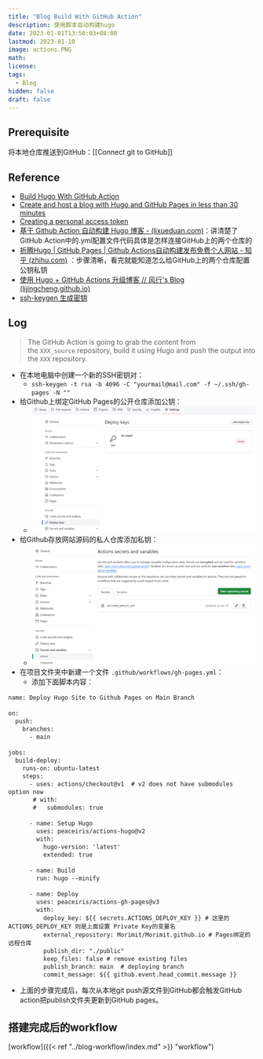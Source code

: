 ```yaml
---
title: "Blog Build With GitHub Action"
description: 使用脚本自动构建hugo
date: 2023-01-01T13:50:03+08:00
lastmod: 2023-01-10
image: actions.PNG
math: 
license: 
tags:
  - Blog
hidden: false
draft: false
---
```


## Prerequisite

将本地仓库推送到GitHub：[[Connect git to GitHub]]

## Reference

- [Build Hugo With GitHub Action](https://gohugo.io/hosting-and-deployment/hosting-on-github/)
- [Create and host a blog with Hugo and GitHub Pages in less than 30 minutes](https://www.mytechramblings.com/posts/create-a-website-with-hugo-and-gh/)
- [Creating a personal access token](https://docs.github.com/en/authentication/keeping-your-account-and-data-secure/creating-a-personal-access-token#creating-a-token)
- [基于 Github Action 自动构建 Hugo 博客 - (lixueduan.com)](https://www.lixueduan.com/posts/blog/01-github-action-deploy-hugo/)：讲清楚了GitHub Action中的.yml配置文件代码具体是怎样连接GitHub上的两个仓库的
- [折腾Hugo | GitHub Pages | Github Actions自动构建发布免费个人网站 - 知乎 (zhihu.com)](https://zhuanlan.zhihu.com/p/109057290) ：步骤清晰，看完就能知道怎么给GitHub上的两个仓库配置公钥私钥
- [使用 Hugo + GitHub Actions 升级博客 // 风行's Blog (lijingcheng.github.io)](https://lijingcheng.github.io/posts/hugo/)
- [ssh-keygen 生成密钥](https://gnu-linux.readthedocs.io/zh/latest/Chapter01/00_ssh-keygen.html)
## Log

>The GitHub Action is going to grab the content from the `XXX_source` repository, build it using Hugo and push the output into the `XXX` repository.

- 在本地电脑中创建一个新的SSH密钥对：
  - `ssh-keygen -t rsa -b 4096 -C "yourmail@mail.com" -f ~/.ssh/gh-pages -N ""`
- 给Github上绑定GitHub Pages的公开仓库添加公钥：
  - ![ssh-pub](ssh-pub.png)
- 给Github存放网站源码的私人仓库添加私钥：
  - ![ssh-private](ssh-private.PNG)
- 在项目文件夹中新建一个文件 `.github/workflows/gh-pages.yml`：
  - 添加下面脚本内容：
```shell {lineNos=true, tabWidth=2}
name: Deploy Hugo Site to Github Pages on Main Branch

on:
  push:
    branches:
      - main

jobs:
  build-deploy:
    runs-on: ubuntu-latest
    steps:
      - uses: actions/checkout@v1  # v2 does not have submodules option now
       # with:
       #   submodules: true

      - name: Setup Hugo
        uses: peaceiris/actions-hugo@v2
        with:
          hugo-version: 'latest'
          extended: true

      - name: Build
        run: hugo --minify

      - name: Deploy
        uses: peaceiris/actions-gh-pages@v3
        with:
          deploy_key: ${{ secrets.ACTIONS_DEPLOY_KEY }} # 这里的 ACTIONS_DEPLOY_KEY 则是上面设置 Private Key的变量名
          external_repository: Morimit/Morimit.github.io # Pages绑定的远程仓库 
          publish_dir: "./public" 
          keep_files: false # remove existing files
          publish_branch: main  # deploying branch
          commit_message: ${{ github.event.head_commit.message }}

```
- 上面的步骤完成后，每次从本地git push源文件到GitHub都会触发GitHub action把publish文件夹更新到GitHub pages。

## 搭建完成后的workflow

[workflow]({{< ref "../blog-workflow/index.md" >}} "workflow")
